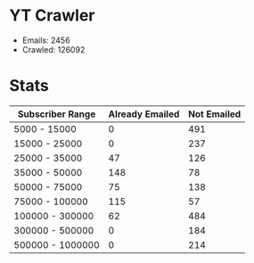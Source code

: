 # YT Crawler
- Emails: 2456
- Crawled: 126092

# Stats
| Subscriber Range  | Already Emailed | Not Emailed |
|-------|-------|-------|
| 5000 - 15000 | 0 | 491 |
| 15000 - 25000 | 0 | 237 |
| 25000 - 35000 | 47 | 126 |
| 35000 - 50000 | 148 | 78 |
| 50000 - 75000 | 75 | 138 |
| 75000 - 100000 | 115 | 57 |
| 100000 - 300000 | 62 | 484 |
| 300000 - 500000 | 0 | 184 |
| 500000 - 1000000 | 0 | 214 |
